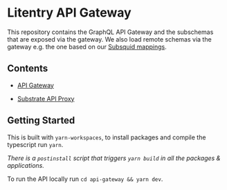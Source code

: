 # Litentry API Gateway

This repository contains the GraphQL API Gateway and the subschemas that are exposed via the gateway. We also load remote schemas via the gateway e.g. the one based on our [Subsquid mappings](https://github.com/litentry/subsquid-mappings).

## Contents

- [API Gateway](https://github.com/litentry/api-gateway/blob/main/api-gateway/README.md)

- [Substrate API Proxy](https://github.com/litentry/api-gateway/blob/main/subschemas/substrate-api-proxy/README.md)

## Getting Started

This is built with `yarn-workspaces`, to install packages and compile the typescript run `yarn`.

_There is a `postinstall` script that triggers `yarn build` in all the packages & applications._

To run the API locally run `cd api-gateway && yarn dev`.
